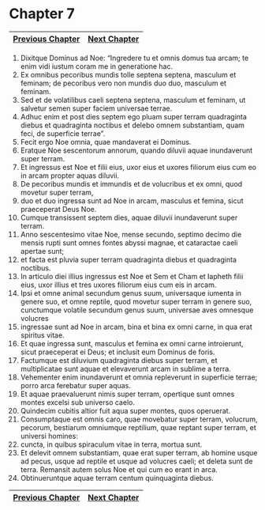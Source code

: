 # Chapter 7
| [Previous Chapter](Chapter%2006.md)| [Next Chapter](Chapter%2008.md) |
| --- | --- |
1. Dixitque Dominus ad Noe: “Ingredere tu et omnis domus tua arcam; te enim vidi iustum coram me in generatione hac.  
2. Ex omnibus pecoribus mundis tolle septena septena, masculum et feminam; de pecoribus vero non mundis duo duo, masculum et feminam.  
3. Sed et de volatilibus caeli septena septena, masculum et feminam, ut salvetur semen super faciem universae terrae.  
4. Adhuc enim et post dies septem ego pluam super terram quadraginta diebus et quadraginta noctibus et delebo omnem substantiam, quam feci, de superficie terrae”.  
5. Fecit ergo Noe omnia, quae mandaverat ei Dominus.  
6. Eratque Noe sescentorum annorum, quando diluvii aquae inundaverunt super terram.  
7. Et ingressus est Noe et filii eius, uxor eius et uxores filiorum eius cum eo in arcam propter aquas diluvii.  
8. De pecoribus mundis et immundis et de volucribus et ex omni, quod movetur super terram,  
9. duo et duo ingressa sunt ad Noe in arcam, masculus et femina, sicut praeceperat Deus Noe.  
10. Cumque transissent septem dies, aquae diluvii inundaverunt super terram.  
11. Anno sescentesimo vitae Noe, mense secundo, septimo decimo die mensis rupti sunt omnes fontes abyssi magnae, et cataractae caeli apertae sunt;  
12. et facta est pluvia super terram quadraginta diebus et quadraginta noctibus.  
13. In articulo diei illius ingressus est Noe et Sem et Cham et Iapheth filii eius, uxor illius et tres uxores filiorum eius cum eis in arcam.  
14. Ipsi et omne animal secundum genus suum, universaque iumenta in genere suo, et omne reptile, quod movetur super terram in genere suo, cunctumque volatile secundum genus suum, universae aves omnesque volucres  
15. ingressae sunt ad Noe in arcam, bina et bina ex omni carne, in qua erat spiritus vitae.  
16. Et quae ingressa sunt, masculus et femina ex omni carne introierunt, sicut praeceperat ei Deus; et inclusit eum Dominus de foris.  
17. Factumque est diluvium quadraginta diebus super terram, et multiplicatae sunt aquae et elevaverunt arcam in sublime a terra.  
18. Vehementer enim inundaverunt et omnia repleverunt in superficie terrae; porro arca ferebatur super aquas.  
19. Et aquae praevaluerunt nimis super terram, opertique sunt omnes montes excelsi sub universo caelo.  
20. Quindecim cubitis altior fuit aqua super montes, quos operuerat.  
21. Consumptaque est omnis caro, quae movebatur super terram, volucrum, pecorum, bestiarum omniumque reptilium, quae reptant super terram, et universi homines:  
22. cuncta, in quibus spiraculum vitae in terra, mortua sunt.  
23. Et delevit omnem substantiam, quae erat super terram, ab homine usque ad pecus, usque ad reptile et usque ad volucres caeli; et deleta sunt de terra. Remansit autem solus Noe et qui cum eo erant in arca.  
24. Obtinueruntque aquae terram centum quinquaginta diebus.

| [Previous Chapter](Chapter%2006.md)| [Next Chapter](Chapter%2008.md) |
| --- | --- |